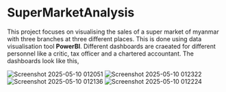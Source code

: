 # SuperMarketAnalysis

This project focuses on visualising the sales of a super market of myanmar with three branches at three different places. This is done using data visualisation tool **PowerBI**.
Different dashboards are craeated for different personnel like a critic, tax officer and a chartered accountant.
The dashboards look like this, 

![Screenshot 2025-05-10 012051](https://github.com/user-attachments/assets/e37b9357-6249-45aa-82ad-073eb311c44e)
![Screenshot 2025-05-10 012322](https://github.com/user-attachments/assets/c8a6c08e-f24b-46a4-aa7a-5d54bc7797e5)
![Screenshot 2025-05-10 012136](https://github.com/user-attachments/assets/8ccaae45-eb3d-4d62-8bbc-8b930092481d)
![Screenshot 2025-05-10 012224](https://github.com/user-attachments/assets/745f73b7-b887-4a9d-a1a6-7f0b82f007a3)
